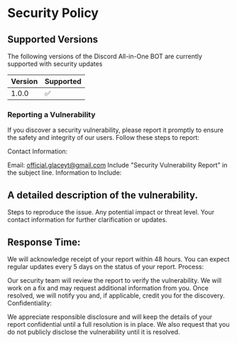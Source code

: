 # Security Policy

## Supported Versions

The following versions of the Discord All-in-One BOT are currently supported with security updates

| Version | Supported          |
| ------- | ------------------ |
| 1.0.0   |       ✅           |


### Reporting a Vulnerability
If you discover a security vulnerability, please report it promptly to ensure the safety and integrity of our users. Follow these steps to report:

Contact Information:

Email: official.glaceyt@gmail.com
Include "Security Vulnerability Report" in the subject line.
Information to Include:

## A detailed description of the vulnerability.
Steps to reproduce the issue.
Any potential impact or threat level.
Your contact information for further clarification or updates.

## Response Time:

We will acknowledge receipt of your report within 48 hours.
You can expect regular updates every 5 days on the status of your report.
Process:

Our security team will review the report to verify the vulnerability.
We will work on a fix and may request additional information from you.
Once resolved, we will notify you and, if applicable, credit you for the discovery.
Confidentiality:

We appreciate responsible disclosure and will keep the details of your report confidential until a full resolution is in place. We also request that you do not publicly disclose the vulnerability until it is resolved.
